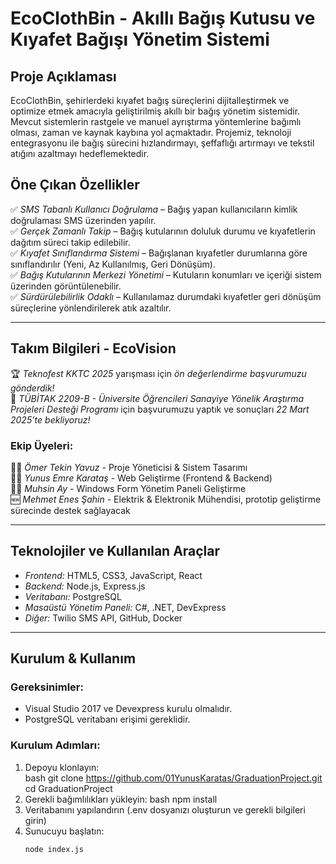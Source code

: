# EcoClothBin - Akıllı Bağış Kutusu ve Kıyafet Bağışı Yönetim Sistemi

## Proje Açıklaması
EcoClothBin, şehirlerdeki kıyafet bağış süreçlerini dijitalleştirmek ve optimize etmek amacıyla geliştirilmiş akıllı bir bağış yönetim sistemidir. Mevcut sistemlerin rastgele ve manuel ayrıştırma yöntemlerine bağımlı olması, zaman ve kaynak kaybına yol açmaktadır. Projemiz, teknoloji entegrasyonu ile bağış sürecini hızlandırmayı, şeffaflığı artırmayı ve tekstil atığını azaltmayı hedeflemektedir.

## Öne Çıkan Özellikler
✅ *SMS Tabanlı Kullanıcı Doğrulama* – Bağış yapan kullanıcıların kimlik doğrulaması SMS üzerinden yapılır.  
✅ *Gerçek Zamanlı Takip* – Bağış kutularının doluluk durumu ve kıyafetlerin dağıtım süreci takip edilebilir.  
✅ *Kıyafet Sınıflandırma Sistemi* – Bağışlanan kıyafetler durumlarına göre sınıflandırılır (Yeni, Az Kullanılmış, Geri Dönüşüm).  
✅ *Bağış Kutularının Merkezi Yönetimi* – Kutuların konumları ve içeriği sistem üzerinden görüntülenebilir.  
✅ *Sürdürülebilirlik Odaklı* – Kullanılamaz durumdaki kıyafetler geri dönüşüm süreçlerine yönlendirilerek atık azaltılır.  

---

## Takım Bilgileri - EcoVision  
🏆 *Teknofest KKTC 2025* yarışması için *ön değerlendirme başvurumuzu gönderdik!*  
🎯 *TÜBİTAK 2209-B - Üniversite Öğrencileri Sanayiye Yönelik Araştırma Projeleri Desteği Programı* için başvurumuzu yaptık ve sonuçları *22 Mart 2025’te bekliyoruz!*  

### Ekip Üyeleri:  
👨‍💻 *Ömer Tekin Yavuz* - Proje Yöneticisi & Sistem Tasarımı  
👨‍💻 *Yunus Emre Karataş* - Web Geliştirme (Frontend & Backend)  
👨‍💻 *Muhsin Ay* - Windows Form Yönetim Paneli Geliştirme  
🆕 *Mehmet Enes Şahin* - Elektrik & Elektronik Mühendisi, prototip geliştirme sürecinde destek sağlayacak  

---

## Teknolojiler ve Kullanılan Araçlar  
- *Frontend:* HTML5, CSS3, JavaScript, React  
- *Backend:* Node.js, Express.js  
- *Veritabanı:* PostgreSQL  
- *Masaüstü Yönetim Paneli:* C#, .NET, DevExpress  
- *Diğer:* Twilio SMS API, GitHub, Docker  

---

## Kurulum & Kullanım  

### Gereksinimler:  
- Visual Studio 2017 ve Devexpress kurulu olmalıdır.
- PostgreSQL veritabanı erişimi gereklidir.  

### Kurulum Adımları:  
1. Depoyu klonlayın:  
   bash
   git clone https://github.com/01YunusKaratas/GraduationProject.git
   cd GraduationProject
2. Gerekli bağımlılıkları yükleyin:
   bash
   npm install
3. Veritabanını yapılandırın (.env dosyanızı oluşturun ve gerekli bilgileri girin)
4. Sunucuyu başlatın:
   ```bash
   node index.js

